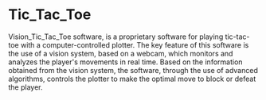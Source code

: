 # Tic_Tac_Toe
Vision_Tic_Tac_Toe software, is a proprietary software for playing tic-tac-toe with a computer-controlled plotter. The key feature of this software is the use of a vision system, based on a webcam, which monitors and analyzes the player's movements in real time. Based on the information obtained from the vision system, the software, through the use of advanced algorithms, controls the plotter to make the optimal move to block or defeat the player.
